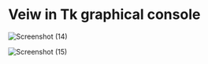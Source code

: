 # Veiw in Tk graphical console 

![Screenshot (14)](https://github.com/user-attachments/assets/ad0685fb-48d9-4048-904b-ee960f044776)

![Screenshot (15)](https://github.com/user-attachments/assets/3b603934-7e81-4deb-8388-e5c9b7d81bce)
